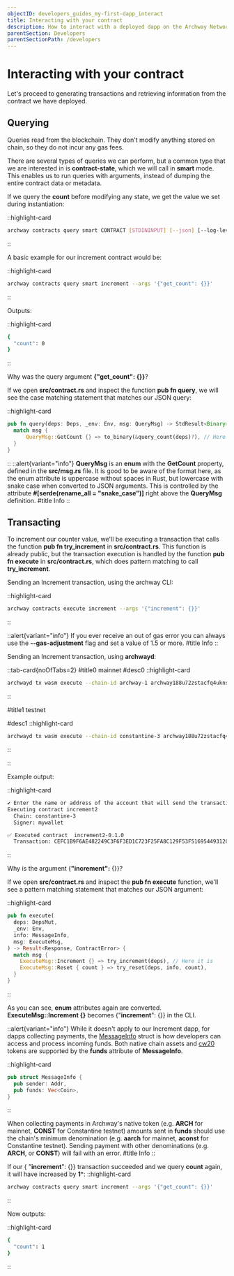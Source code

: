 ```yaml
---
objectID: developers_guides_my-first-dapp_interact
title: Interacting with your contract
description: How to interact with a deployed dapp on the Archway Network
parentSection: Developers
parentSectionPath: /developers
---
```


# Interacting with your contract

Let's proceed to generating transactions and retrieving information from the contract we have deployed.

## Querying

Queries read from the blockchain. They don't modify anything stored on chain, so they do not incur any gas fees.

There are several types of queries we can perform, but a common type that we are interested in is **contract-state**, which we will call in **smart** mode. This enables us to run queries with arguments, instead of dumping the entire contract data or metadata.

If we query the **count** before modifying any state, we get the value we set during instantiation:

::highlight-card
```bash
archway contracts query smart CONTRACT [STDININPUT] [--json] [--log-level debug|error|info|warn] [--no-validation] [--args <value> | --args-file <value>| ]
```
::

A basic example for our increment contract would be:

::highlight-card
```bash
archway contracts query smart increment --args '{"get_count": {}}'
```
::

Outputs:

::highlight-card
```bash
{
  "count": 0
}
```
::

Why was the query argument **{"get_count": {}}**?

If we open **src/contract.rs** and inspect the function **pub fn query**, we will see the case matching statement that matches our JSON query:

::highlight-card

```rust
pub fn query(deps: Deps, _env: Env, msg: QueryMsg) -> StdResult<Binary> {
  match msg {
      QueryMsg::GetCount {} => to_binary(&query_count(deps)?), // Here it is
  }
}
```

::
::alert{variant="info"}
**QueryMsg** is an **enum** with the **GetCount** property, defined in the **src/msg.rs** file. It is good to be aware of the format here, as the enum attribute is uppercase without spaces in Rust, but lowercase with snake case when converted to JSON arguments. This is controlled by the attribute **#[serde(rename_all = "snake_case")]** right above the **QueryMsg** definition.
#title
Info
::

## Transacting

To increment our counter value, we'll be executing a transaction that calls the function **pub fn try_increment** in **src/contract.rs**. This function is already public, but the transaction execution is handled by the function **pub fn execute** in **src/contract.rs**, which does pattern matching to call **try_increment**.

Sending an Increment transaction, using the archway CLI:


::highlight-card
```bash
archway contracts execute increment --args '{"increment": {}}'
```
::


::alert{variant="info"}
If you ever receive an out of gas error you can always use the **--gas-adjustment** flag and set a value of 1.5 or more.
#title
Info
::

Sending an Increment transaction, using **archwayd**:

::tab-card{noOfTabs=2}
#title0
mainnet
#desc0
::highlight-card


```bash
archwayd tx wasm execute --chain-id archway-1 archway188u72zstacfq4uknszr0cqry8vn68ynrcfcee4xjlmk6v2vhewysnkr798  '{"increment": {}}' --from my-wallet --node https://rpc.mainnet.archway.io:443 --gas auto --gas-prices $(archwayd q rewards estimate-fees 1 --node 'https://rpc.mainnet.archway.io:443' --output json | jq -r '.gas_unit_price | (.amount + .denom)') --gas-adjustment 1.3
```

::

#title1
testnet

#desc1
::highlight-card

```bash
archwayd tx wasm execute --chain-id constantine-3 archway188u72zstacfq4uknszr0cqry8vn68ynrcfcee4xjlmk6v2vhewysnkr798  '{"increment": {}}' --from my-wallet --node https://rpc.constantine.archway.tech:443 --gas auto --gas-prices $(archwayd q rewards estimate-fees 1 --node 'https://rpc.constantine.archway.tech:443' --output json | jq -r '.gas_unit_price | (.amount + .denom)') --gas-adjustment 1.3
```

::

::


Example output:

::highlight-card
```bash
✔ Enter the name or address of the account that will send the transaction … mywallet
Executing contract increment2
  Chain: constantine-3
  Signer: mywallet

✅ Executed contract  increment2-0.1.0
  Transaction: CEFC1B9F6AE482249C3F6F3ED1C723F25FA8C129F53F5169544931207769311A
```
::

Why is the argument {**"increment":** {}}?

If we open **src/contract.rs** and inspect the **pub fn execute** function, we'll see a pattern matching statement that matches our JSON argument:

::highlight-card
```rust
pub fn execute(
  deps: DepsMut,
  _env: Env,
  info: MessageInfo,
  msg: ExecuteMsg,
) -> Result<Response, ContractError> {
  match msg {
    ExecuteMsg::Increment {} => try_increment(deps), // Here it is
    ExecuteMsg::Reset { count } => try_reset(deps, info, count),
  }
}
```
::

As you can see, **enum** attributes again are converted. **ExecuteMsg::Increment {}** becomes {"**increment**": {}} in the CLI.

::alert{variant="info"}
While it doesn't apply to our Increment dapp, for dapps collecting payments, the <a href="https://docs.rs/cosmwasm-std/latest/cosmwasm_std/struct.MessageInfo.html" target="_blank">MessageInfo</a>  struct is how developers can access and process incoming funds. Both native chain assets and <a href="https://github.com/CosmWasm/cw-plus/blob/main/packages/cw20/README.md" target="_blank">cw20</a>  tokens are supported by the **funds** attribute of **MessageInfo**.

::highlight-card

```rs
pub struct MessageInfo {
  pub sender: Addr,
  pub funds: Vec<Coin>,
}
```

::

When collecting payments in Archway's native token (e.g. **ARCH** for mainnet, **CONST** for Constantine testnet) amounts sent in **funds** should use the chain's minimum denomination (e.g. **aarch** for mainnet, **aconst** for Constantine testnet). Sending payment with other denominations (e.g. **ARCH**, or **CONST**) will fail with an error.
#title
Info
::

If our { "**increment**": {}} transaction succeeded and we query **count** again, it will have increased by **1***:
::highlight-card

```bash
archway contracts query smart increment --args '{"get_count": {}}'
```

::

Now outputs:

::highlight-card

```bash
{
  "count": 1
}
```

::
